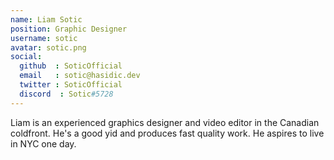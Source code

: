 ```yaml
---
name: Liam Sotic
position: Graphic Designer
username: sotic
avatar: sotic.png
social:
  github  : SoticOfficial
  email   : sotic@hasidic.dev
  twitter : SoticOfficial
  discord  : Sotic#5728
---
```


Liam is an experienced graphics designer and video editor in the Canadian coldfront. He's a good yid and produces fast quality work. He aspires to live in NYC one day.